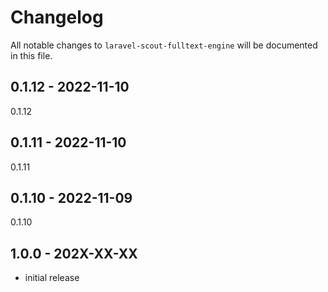 # Changelog

All notable changes to `laravel-scout-fulltext-engine` will be documented in this file.

## 0.1.12 - 2022-11-10

0.1.12

## 0.1.11 - 2022-11-10

0.1.11

## 0.1.10 - 2022-11-09

0.1.10

## 1.0.0 - 202X-XX-XX

- initial release
